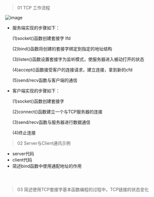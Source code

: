 > 01 TCP 工作流程

![image](https://user-images.githubusercontent.com/42632290/132089554-fa8b7d21-9d14-4823-b3fa-cbb2c46f37b6.png)


- 服务端实现的步骤如下：

  (1)socket()函数创建套接字 lfd

  (2)bind()函数将创建的套接字绑定到指定的地址结构

  (3)listen()函数设置套接字为监听模式，使服务器进入被动打开的状态

  (4)accept()函数接受客户的连接请求，建立连接，拿到新的cfd

  (5)send/recv函数与客户端的通信

- 客户端实现的步骤如下：

  (1)socket()函数创建套接字
  
  (2)connect()函数建立一个与TCP服务器的连接
  
  (3)send/recv函数与服务器进行数据通信
  
  (4)终止连接

> 02 Server与Client通讯示例

- server代码
- client代码
- 简述bind函数中使用通配地址的作用
```cpp




```

> 03 简述使用TCP套接字基本函数编程的过程中，TCP链接的状态变化




